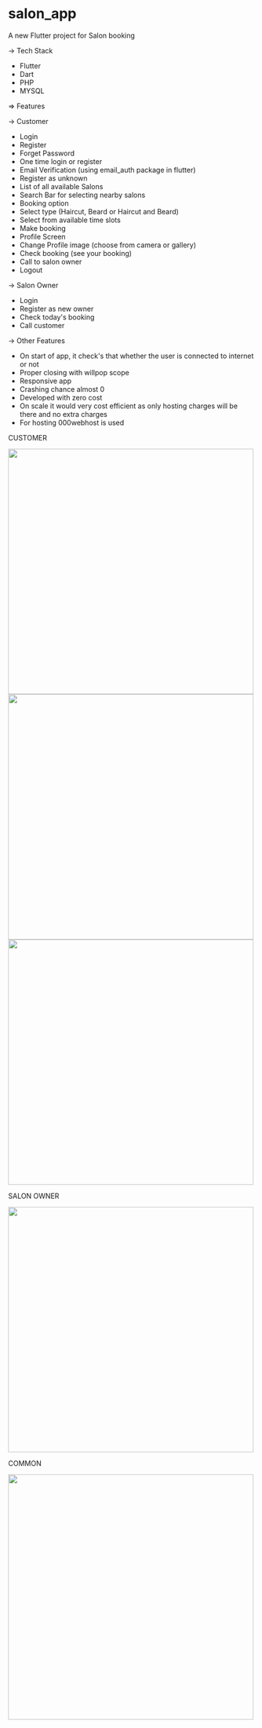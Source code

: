 # salon_app

A new Flutter project for Salon booking

-> Tech Stack
 - Flutter
 - Dart
 - PHP
 - MYSQL
 

=> Features
 
 -> Customer
   - Login
   - Register
   - Forget Password
   - One time login or register
   - Email Verification (using email_auth package in flutter)
   - Register as unknown
   - List of all available Salons
   - Search Bar for selecting nearby salons
   - Booking option
   - Select type (Haircut, Beard or Haircut and Beard)
   - Select from available time slots
   - Make booking
   - Profile Screen
   - Change Profile image (choose from camera or gallery)
   - Check booking (see your booking)
   - Call to salon owner
   - Logout
   
 -> Salon Owner
   - Login 
   - Register as new owner
   - Check today's booking
   - Call customer
   
 -> Other Features
   - On start of app, it check's that whether the user is connected to internet or not
   - Proper closing with willpop scope
   - Responsive app
   - Crashing chance almost 0
   - Developed with zero cost 
   - On scale it would very cost efficient as only hosting charges will be there and no extra charges
   - For hosting 000webhost is used

CUSTOMER

<p float="left">

<img src ='https://user-images.githubusercontent.com/82881082/173628290-de1a6d2d-91b3-4300-a2da-c91324627ec6.gif' height="500">
<img src ='https://user-images.githubusercontent.com/82881082/173625962-1a646f17-d6df-4207-865d-4c1dbbbd207c.gif' height="500">
<img src ='https://user-images.githubusercontent.com/82881082/173626705-3fed0a07-d4c5-4cf6-858f-9154724d540e.gif' height="500">
</p>

SALON OWNER

<img src ='https://user-images.githubusercontent.com/82881082/173629276-ef72c8b5-521b-445b-8329-7b0380f967c6.gif' height="500">

COMMON

<img src ='https://user-images.githubusercontent.com/82881082/173580725-b86e24b6-f9d2-4394-b279-acda12e7ecca.gif' height="500">


